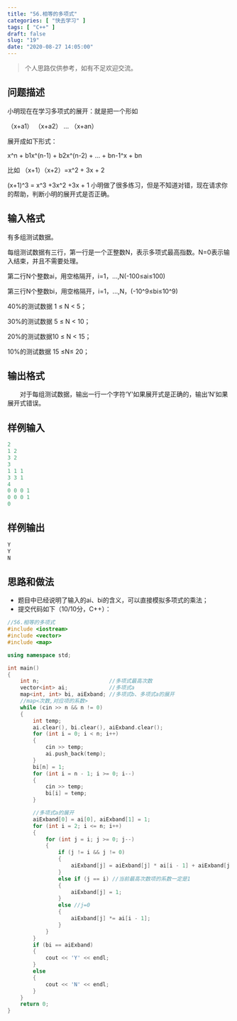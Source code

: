 ```yaml
---
title: "56.相等的多项式"
categories: [ "快去学习" ]
tags: [ "C++" ]
draft: false
slug: "19"
date: "2020-08-27 14:05:00"
---
```


> 个人思路仅供参考，如有不足欢迎交流。

## 问题描述

小明现在在学习多项式的展开：就是把一个形如

（x+a1） （x+a2） ... （x+an）

展开成如下形式：

x^n + b1x^(n-1) + b2x^(n-2) + ... + bn-1^x + bn

比如 （x+1）（x+2）=x^2 + 3x + 2

(x+1)^3 = x^3 +3x^2 +3x + 1
小明做了很多练习，但是不知道对错，现在请求你的帮助，判断小明的展开式是否正确。

## 输入格式

有多组测试数据。

每组测试数据有三行，第一行是一个正整数N，表示多项式最高指数。N=0表示输入结束，并且不需要处理。

第二行N个整数ai，用空格隔开，i=1，...,N(-100≤ai≤100)

第三行N个整数bi，用空格隔开，i=1，...,N，(-10^9≤bi≤10^9)

40%的测试数据 1 ≤ N < 5；

30%的测试数据 5 ≤ N < 10；

20%的测试数据10 ≤ N < 15；

10%的测试数据 15 ≤N≤ 20；

## 输出格式

　　对于每组测试数据，输出一行一个字符‘Y'如果展开式是正确的，输出‘N’如果展开式错误。

## 样例输入
```cpp
2
1 2
3 2
3
1 1 1
3 3 1
4
0 0 0 1
0 0 0 1
0
```
## 样例输出
```cpp
Y
Y
N
```
## 思路和做法

+ 题目中已经说明了输入的ai、bi的含义，可以直接模拟多项式的乘法；
+ 提交代码如下（10/10分，C++）：

```cpp
//56.相等的多项式
#include <iostream>
#include <vector>
#include <map>

using namespace std;

int main()
{
    int n;                      //多项式最高次数
    vector<int> ai;             //多项式a
    map<int, int> bi, aiExband; //多项式b、多项式a的展开
    //map<次数,对应项的系数>
    while (cin >> n && n != 0)
    {
        int temp;
        ai.clear(), bi.clear(), aiExband.clear();
        for (int i = 0; i < n; i++)
        {
            cin >> temp;
            ai.push_back(temp);
        }
        bi[n] = 1;
        for (int i = n - 1; i >= 0; i--)
        {
            cin >> temp;
            bi[i] = temp;
        }

        //多项式a的展开
        aiExband[0] = ai[0], aiExband[1] = 1;
        for (int i = 2; i <= n; i++)
        {
            for (int j = i; j >= 0; j--)
            {
                if (j != i && j != 0)
                {
                    aiExband[j] = aiExband[j] * ai[i - 1] + aiExband[j - 1];
                }
                else if (j == i) //当前最高次数项的系数一定是1
                {
                    aiExband[j] = 1;
                }
                else //j=0
                {
                    aiExband[j] *= ai[i - 1];
                }
            }
        }
        if (bi == aiExband)
        {
            cout << 'Y' << endl;
        }
        else
        {
            cout << 'N' << endl;
        }
    }
    return 0;
}
```
